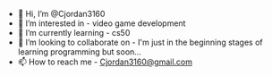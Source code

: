 - 👋 Hi, I’m @Cjordan3160
- 👀 I’m interested in - video game development
- 🌱 I’m currently learning - cs50
- 💞️ I’m looking to collaborate on - I'm  just in the beginning stages of learning programming but soon...
- 📫 How to reach me - Cjordan3160@gmail.com

<!---
Cjordan3160/Cjordan3160 is a ✨ special ✨ repository because its `README.md` (this file) appears on your GitHub profile.
You can click the Preview link to take a look at your changes.
--->
